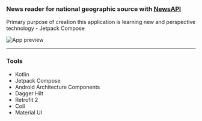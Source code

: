 ### News reader for national geographic source with [NewsAPI](https://newsapi.org/)

Primary purpose of creation this application is learning new and perspective technology - Jetpack
Compose

![App preview](preview.gif)

---

### Tools

- Kotlin
- Jetpack Compose
- Android Architecture Components
- Dagger Hilt
- Retrofit 2
- Coil
- Material UI
